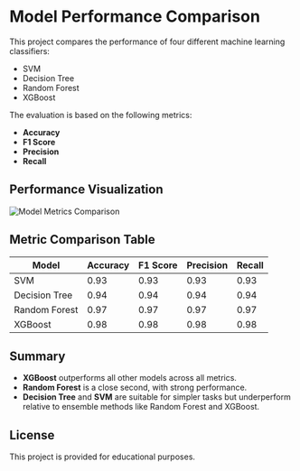 # Model Performance Comparison

This project compares the performance of four different machine learning classifiers:

- SVM
- Decision Tree
- Random Forest
- XGBoost

The evaluation is based on the following metrics:
- **Accuracy**
- **F1 Score**
- **Precision**
- **Recall**

## Performance Visualization

![Model Metrics Comparison](https://i.ibb.co/LXH7RV7r/Screenshot-2025-06-03-124130.png)

## Metric Comparison Table

| Model               | Accuracy | F1 Score | Precision | Recall |
|---------------------|----------|----------|-----------|--------|
| SVM                 | 0.93     | 0.93     | 0.93      | 0.93   |
| Decision Tree       | 0.94     | 0.94     | 0.94      | 0.94   |
| Random Forest       | 0.97     | 0.97     | 0.97      | 0.97   |
| XGBoost             | 0.98     | 0.98     | 0.98      | 0.98   |

## Summary

- **XGBoost** outperforms all other models across all metrics.
- **Random Forest** is a close second, with strong performance.
- **Decision Tree** and **SVM** are suitable for simpler tasks but underperform relative to ensemble methods like Random Forest and XGBoost.

## License

This project is provided for educational purposes.
